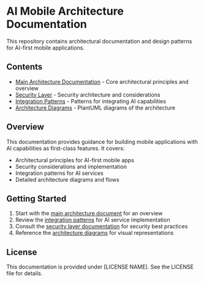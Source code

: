 # AI Mobile Architecture Documentation

This repository contains architectural documentation and design patterns for AI-first mobile applications.

## Contents

- [Main Architecture Documentation](ai_first_app_arch_main.md) - Core architectural principles and overview
- [Security Layer](ai_first_app_arch_layer.md) - Security architecture and considerations
- [Integration Patterns](AI_Mobile_Integration_Patterns.md) - Patterns for integrating AI capabilities
- [Architecture Diagrams](AI_Mobile_Architecture_Main.puml) - PlantUML diagrams of the architecture

## Overview

This documentation provides guidance for building mobile applications with AI capabilities as first-class features. It covers:

- Architectural principles for AI-first mobile apps
- Security considerations and implementation
- Integration patterns for AI services
- Detailed architecture diagrams and flows

## Getting Started

1. Start with the [main architecture document](ai_first_app_arch_main.md) for an overview
2. Review the [integration patterns](AI_Mobile_Integration_Patterns.md) for AI service implementation
3. Consult the [security layer documentation](ai_first_app_arch_layer.md) for security best practices
4. Reference the [architecture diagrams](AI_Mobile_Architecture_Main.puml) for visual representations

## License

This documentation is provided under [LICENSE NAME]. See the LICENSE file for details.